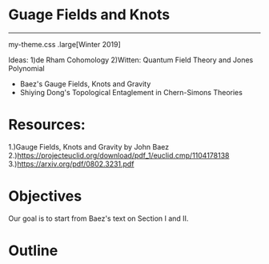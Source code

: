 # Guage Fields and Knots
-------------------------
my-theme.css
.large[Winter 2019]

Ideas:
1)de Rham Cohomology
2)Witten: Quantum Field Theory and Jones Polynomial
  * Baez's Gauge Fields, Knots and Gravity
  * Shiying Dong's Topological Entaglement in Chern-Simons Theories
  
# Resources:
1.)Gauge Fields, Knots and Gravity by John Baez
2.)https://projecteuclid.org/download/pdf_1/euclid.cmp/1104178138
3.)https://arxiv.org/pdf/0802.3231.pdf

# Objectives
Our goal is to start from Baez's text on Section I and II.

# Outline
